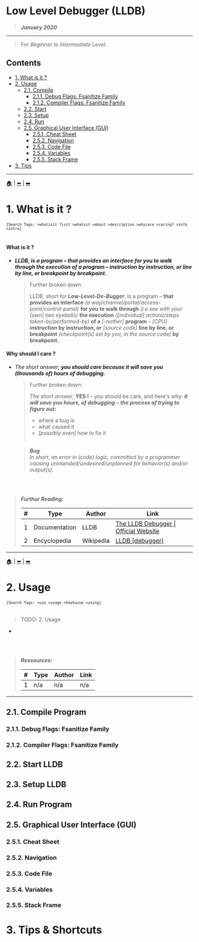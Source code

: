 <!-- Metadata ------------------------------------------------------------------

	AUTHOR(S)
		akharrou

	CONTACT
		idev.aymen@gmail.com

	OBJECTIVE(S)
		Promote, simplyify and reminder LLDB and its usage.

	DESCRIPTION
		Tutorial on LLDB.

------------------------------------------------------------------------------->

Low Level Debugger (LLDB)
===

> ***January 2020***

---
> For *Beginner to Intermediate Level.* <br>

<!--
--------------------------------------------------------------------------------
> Planning



- What is it ?


- Usage
-- Compile
--- Debug Flags: Fsanitize Family
--- Compiler Flags: Fsanitize Family
-- Start
-- Setup
-- Run
-- Graphical User Interface (GUI)
--- Cheat Sheet
--- Navigation
--- Code File
--- Variables
--- Stack Frame

- Tips



--------------------------------------------------------------------------------
> Table of Contents
-->

Contents
---

- [1. What is it ?](#1-what-is-it-)
- [2. Usage](#2-usage)
	- [2.1. Compile](#21-compile)
		- [2.1.1. Debug Flags: Fsanitize Family](#211-debug-flags-fsanitize-family)
		- [2.1.2. Compiler Flags: Fsanitize Family](#212-compiler-flags-fsanitize-family)
	- [2.2. Start](#22-start)
	- [2.3. Setup](#23-setup)
	- [2.4. Run](#24-run)
	- [2.5. Graphical User Interface (GUI)](#25-graphical-user-interface-gui)
		- [2.5.1. Cheat Sheet](#251-cheat-sheet)
		- [2.5.2. Navigation](#252-navigation)
		- [2.5.3. Code File](#253-code-file)
		- [2.5.4. Variables](#254-variables)
		- [2.5.5. Stack Frame](#255-stack-frame)
- [3. Tips](#3-tips)

---

<!--
--------------------------------------------------------------------------------
> Start
.
.
.
-->


[🏠](#contents) | [⬅️](#contents) | [➡️](#2-usage)
# 1. What is it ?
<small>`[Search Tags: >whatisit ?isit >whatsit >about >description >whycare >caring? >info >intro]`</small>
<br>
<br>


#### What is it ?

-	***LLDB, is a program – that provides an interface for you to walk through the execution of a program – instruction by instruction, or line by line, or breakpoint by breakpoint.***

	> Further broken down:
	>
	> LLDB, short for ***Low-Level-De-Bugger***, is a program – **that provides an interface** *(a way/channel/portal/access-point/control-panel)* **for you to walk through** *(i.e see with your [own] two eyeballs)* **the execution** *([individual] actions/steps taken-by/performed-by)* **of a** *[-nother]* **program** – *[CPU]* **instruction by instruction, or** *[source code]* **line by line, or breakpoint** *(checkpoint(s) set by you, in the source code)* **by breakpoint.**

#### Why should I care ?

-	*The short answer;* ***you should care because it will save you *(thousands of)* hours of debugging.***

	> Further broken down:
	>
	> *The short answer,* **YES !** – you should be care, and here's why: ***it will save you hours, of debugging*** – ***the process of trying to figure out:***
    >	- where a bug is
	>	- what caused it
	>	- *[possibly even]* how to fix it <br> <br>

	> ***Bug*** <br>
		*In short, an error in (code) logic, committed by a programmer causing unintended/undesired/unplanned for behavior(s) and/or output(s).*


<br>
<br>

> ***Furthur Reading:***
>
> | # | Type               | Author                 | Link
> | - | ------------------ | ---------------------- | --------------------------
> | 1 | Documentation | LLDB | [The LLDB Debugger \| Official Website](https://lldb.llvm.org/)
> | 2 | Encyclopedia | Wikipedia | [LLDB (debugger)](https://en.wikipedia.org/wiki/LLDB_(debugger))

---


[🏠](#contents) | [⬅️](#1-what-is-it-) | [➡️](#21-compile-program)
# 2. Usage
<small>`[Search Tags: >use >usage >howtouse >using]`</small>
<br>
<br>


> TODO: 2. Usage

-


<br>
<br>

> ***Ressources:***
>
> | # | Type               | Author                 | Link
> | - | ------------------ | ---------------------- | --------------------------
> | 1 | n/a               | n/a                    | n/a


---
## 2.1. Compile Program
### 2.1.1. Debug Flags: Fsanitize Family
### 2.1.2. Compiler Flags: Fsanitize Family
## 2.2. Start LLDB
## 2.3. Setup LLDB
## 2.4. Run Program
## 2.5. Graphical User Interface (GUI)
### 2.5.1. Cheat Sheet
### 2.5.2. Navigation
### 2.5.3. Code File
### 2.5.4. Variables
### 2.5.5. Stack Frame

# 3. Tips & Shortcuts



<!--
.
.
.
> End
--------------------------------------------------------------------------------
> Footnotes:
-->



<!--
> Document End
--------------------------------------------------------------------------------
> References:
-->




<!--
--------------------------------------------------------------------------------
> Notes:

	– Empty –

-->
